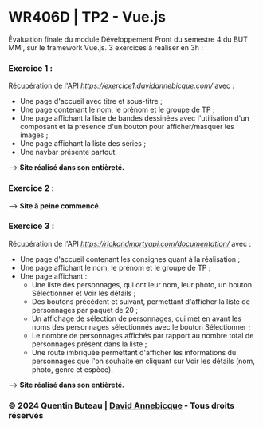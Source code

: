 # WR406D | TP2 - Vue.js

Évaluation finale du module Développement Front du semestre 4 du BUT MMI, sur le framework Vue.js.
3 exercices à réaliser en 3h :

### Exercice 1 :
Récupération de l'API *https://exercice1.davidannebicque.com/* avec :
* Une page d'accueil avec titre et sous-titre ;
* Une page contenant le nom, le prénom et le groupe de TP ;
* Une page affichant la liste de bandes dessinées avec l'utilisation d'un composant et la présence d'un bouton pour afficher/masquer les images ;
* Une page affichant la liste des séries ;
* Une navbar présente partout.

--> **Site réalisé dans son entièreté.**

### Exercice 2 :
--> **Site à peine commencé.**

### Exercice 3 :
Récupération de l'API *https://rickandmortyapi.com/documentation/* avec :
* Une page d'accueil contenant les consignes quant à la réalisation ;
* Une page affichant le nom, le prénom et le groupe de TP ;
* Une page affichant :
  * Une liste des personnages, qui ont leur nom, leur photo, un bouton Sélectionner et Voir les détails ;
  * Des boutons précédent et suivant, permettant d'afficher la liste de personnages par paquet de 20 ;
  * Un affichage de sélection de personnages, qui met en avant les noms des personnages sélectionnés avec le bouton Sélectionner ;
  * Le nombre de personnages affichés par rapport au nombre total de personnages présent dans la liste ;
  * Une route imbriquée permettant d'afficher les informations du personnages que l'on souhaite en cliquant sur Voir les détails (nom, photo, genre et espèce).

--> **Site réalisé dans son entièreté.**


 ### &copy; 2024 Quentin Buteau | [David Annebicque](https://github.com/Dannebicque) - Tous droits réservés
